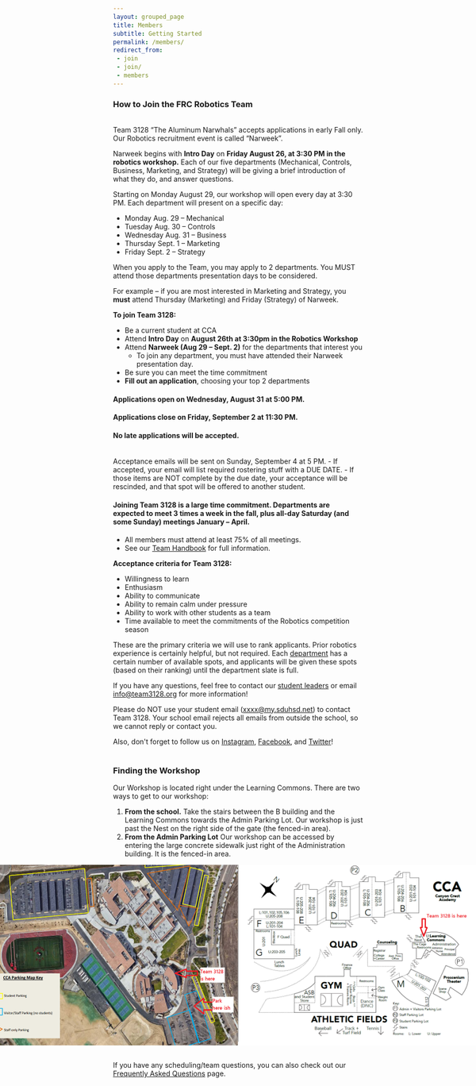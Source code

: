 ```yaml
---
layout: grouped_page
title: Members
subtitle: Getting Started
permalink: /members/
redirect_from:
 - join
 - join/
 - members
---
```


### **How to Join the FRC Robotics Team**
<br>
Team 3128 “The Aluminum Narwhals” accepts applications in early Fall only.  Our Robotics recruitment event is called “Narweek”.  

Narweek begins with **Intro Day** on **Friday August 26, at 3:30 PM in the robotics workshop.**  Each of our five departments (Mechanical, Controls, Business, Marketing, and Strategy) will be giving a brief introduction of what they do, and answer questions.

Starting on Monday August 29, our workshop will open every day at 3:30 PM.  Each department will present on a specific day:
- Monday Aug. 29 – Mechanical 
- Tuesday Aug. 30 – Controls
- Wednesday Aug. 31 – Business
- Thursday Sept. 1 – Marketing
- Friday Sept. 2 – Strategy

When you apply to the Team, you may apply to 2 departments.  You MUST attend those departments presentation days to be considered. 

For example – if you are most interested in Marketing and Strategy, you **must** attend Thursday (Marketing) and Friday (Strategy) of Narweek. 

**To join Team 3128:**
- Be a current student at CCA
- Attend **Intro Day** on **August 26th at 3:30pm in the Robotics Workshop**
- Attend **Narweek (Aug 29 – Sept. 2)** for the departments that interest you
    - To join any department, you must have attended their Narweek presentation day.
- Be sure you can meet the time commitment
- **Fill out an application**, choosing your top 2 departments

#### Applications open on Wednesday, August 31 at 5:00 PM.
#### Applications close on Friday, September 2 at 11:30 PM.  
#### **No late applications will be accepted.**

<br>
Acceptance emails will be sent on Sunday, September 4 at 5 PM.
- If accepted, your email will list required rostering stuff with a DUE DATE.
- If those items are NOT complete by the due date, your acceptance will be rescinded, and that spot will be offered to another student.

#### **Joining Team 3128 is a large time commitment. Departments are expected to meet 3 times a week in the fall, plus all-day Saturday (and some Sunday) meetings January – April.**
- All members must attend at least 75% of all meetings.  
- See our [Team Handbook](https://docs.google.com/document/d/1YPFrCkluBmejvq6EDalflJT9G8ow6i4Uo-uvoRCSLjY/edit) for full information.

<!---
Applications are out! To become a part of our team, just follow the steps below:

1. Apply to the team through the [form](https://forms.gle/hdZak2tcih2R9Ke38) and review the team [handbook](https://docs.google.com/document/d/1YPFrCkluBmejvq6EDalflJT9G8ow6i4Uo-uvoRCSLjY/edit). Please use an email you check often for your application. All applications are due **September 21th, 11:59 PM**
2. After applications have closed, our leaders will review them, and you will be notified of your acceptance status via email on **September 27th**.
3. Once you have been accepted, you will receive an email with everything you must complete before you can be added to the team roster. You will have until **October 1st** to complete everything, or else we will assume that you are no longer interested and give your spot to the next candidate. -->

<!--- Applications past blurb
Team member applications and selection are complete for the 2021-2022 school year. 
We had many more applicants than spots available, and selection was extremely difficult. <br>

If you applied, emails with acceptance/rejection were sent out the evening of Sunday, Sept. 27, 2021. <br>

If you applied, but did not receive an email response on Sept. 27 - please contact the Team at [info@team3128.org](mailto:info@team3128.org). <br>

If you received an acceptance email, it included instructions for items that must be completed by Thursday Sept. 30 2021 (midnight), to be rostered with the Team. 
If any prospective member fails to complete rostering by that date, we will assume they are no longer interested, and move on to any waitlisted candidates.
--->


<!-- GENERAL/In-Person Post-ID/NEW Blurb
Though Intro Day and NarWeek have passed, if you are still interested in joining the team, contact one of our [student leaders](/about/leaders/) for more information, or email [info@team3128.org](mailto:info@team3128.org). Please note that our Mechanical and Controls departments are at capacity for the 2020-21 season. To find out about our other departments, visit [here](/about/departments/).
-->

<!-- 
Though Intro Day and NarWeek have passed, if you are still interested in joining the team, simply sign up [here](http://bit.ly/3128new) and follow the steps below, contact one of our [student leaders](/about/leaders/) for more information, or email [info@team3128.org](mailto:info@team3128.org)! Please note that our Mechanical and Controls departments are at capacity for the 2020-21 season. To find out about our other departments, visit [this page](/about/departments/).
-->

<!--
To become part of the team, simply follow the steps below:
-->

<!--1. **Stop by the workshop!** For new members who would like to join in the Fall, you can [contact us](/contact/) or stop by our workshop and talk to one of our [student leaders](/about/leaders/). We'll introduce you to our five departments (Mechanical, Controls, Business, Marketing, and Strategy), and the department heads will be able to get you started with classes and projects.
-->

<!-- 1. **Sign up on our [team roster](https://team3128.us17.list-manage.com/subscribe?u=7c13b1f47db9b4f3392eda9f2&id=b93cada25a).** This will get you added to our mailing list so you know everything that is going on.  Please use an email you check regularly.
2. **Review the [Team 3128 Handbook](/resources/Team3128Handbook.pdf).** The handbook contains information on the basics of what our team does, the code of conduct, team information for parents, build season, etc. You will also need both you and your parent to sign the "Code of Conduct Agreement" page, located on the second page of the same document as the Parental Consent & Waiver (see Step 5).
<!--4. **Turn in a [Safety Waiver](https://docs.google.com/document/d/1hleaX1rEWXA9QjJedI54hGureuK_zdqZQUVaP21OPQM/edit?usp=sharing).** You and your parental unit will need to read, understand, agree to, and sign the safety waiver. Please turn in the physical waiver to a mentor at the workshop.
-->
<!-- 3. **Complete [Team 3128 Safety Training](/members/safety/).** Because of the nature of what we do, safety is paramount to our team. That's why we require all members to complete safety training and take the safety quiz. -->
<!--
That's why we require all returning members to complete safety training by **September 7th, 2020** and all new members to complete it by **October 9th, 2020.**
-->
<!-- 4. **Sign up on [STIMS](https://my.firstinspires.org/Dashboard/), our league information manager, by January 9, 2021.** This will let you attend tournaments and be involved in official robotics events off-campus. *This step requires a parental unit to finish.* You can find detailed instructions for [new members here](https://drive.google.com/file/d/0B4NhnLtlTNV6T1ljM0o2Wm9wc28/view) and [returning members here](https://drive.google.com/file/d/0B4NhnLtlTNV6WGR2Rzk5NXpNbzQ/view). 
<!-- The Consent and Release Form, which must be signed to complete STIMS, has changed this year due to COVID-19! Please make sure to read the form carefully, **and have your parental unit read it carefully too.** -->
<!-- As a new requirement this year, **all youth team members must register** in order to participate in any remote or in-person FIRST activities.
5. **Turn in the [Parental Consent & Waiver for 2020-2021](https://docs.google.com/document/d/1UjWkqNu8Vob1p9chxhx3HSveeSVW7P9wvv6B3R-iq3k/edit#heading=h.5fghb1f5uj25).** You and your parental unit must read, understand, agree to, and sign the waiver. Once it's been signed, upload both pages to [this form](https://forms.gle/pN9pfaW34BWTHCWeA). 
<!--
*CCA has a "**[Health & Safety Agreement](https://drive.google.com/file/d/10I9Qjs45YUul7zUiLoQeGjVue881V42e/view?usp=sharing)**" that your parental unit will eventually need to sign and submit as a scanned document. As part of the agreement, you must also review [SDUHSD Reopening Information](https://www.sduhsd.net/Departments/Administrative-Services/Health-Services/Covid-19-Resources/index.html). However, because reopening procedures are subject to change, we are not requiring it at this point in time. Additional steps may have to be followed depending on how reopening proceeds.*
-->

<!-- That's it! If you have any questions, feel free to reach out and contact our [coaches and leaders](/contact/).   -->

<!--After that, the only thing left to do is to show up! You can also check out our [calendar](/members/calendar/) and [blog updates](/blog/) to find out about all the things happening in robotics. You can also [email our leaders](/contact/) to ask any questions you may have.
-->

**Acceptance criteria for Team 3128:** 
- Willingness to learn
- Enthusiasm
- Ability to communicate
- Ability to remain calm under pressure
- Ability to work with other students as a team
- Time available to meet the commitments of the Robotics competition season 

These are the primary criteria we will use to rank applicants. Prior robotics experience is certainly helpful, but not required. Each [department](/about/departments/) has a certain number of available spots, and applicants will be given these spots (based on their ranking) until the department slate is full.

If you have any questions, feel free to contact our [student leaders](/about/leaders/) or email info@team3128.org for more information!

Please do NOT use your student email (xxxx@my.sduhsd.net) to contact Team 3128. Your school email rejects all emails from outside the school, so we cannot reply or contact you.

Also, don't forget to follow us on [Instagram](https://www.instagram.com/3128aluminumnarwhals/), [Facebook](https://www.facebook.com/aluminumnarwhals), and [Twitter](https://twitter.com/FRCTeam3128)! <br><br>

### Finding the Workshop
Our Workshop is located right under the Learning Commons. There are two ways to get to our workshop:
1. **From the school.** Take the stairs between the B building and the Learning Commons towards the Admin Parking Lot. Our workshop is just past the Nest on the right side of the gate (the fenced-in area).
2. **From the Admin Parking Lot** Our workshop can be accessed by entering the large concrete sidewalk just right of the Administration building. It is the fenced-in area.

<div style="display:flex; justify-content:center">
    <img src="/assets/page_photos/members/map1.png" class="leftimage">
    <img src="/assets/page_photos/members/map2.png" class="rightimage">
</div>

<br>

If you have any scheduling/team questions, you can also check out our [Frequently Asked Questions](/members/faq/) page.
